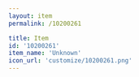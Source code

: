 ```yaml
---
layout: item
permalink: /10200261

title: Item
id: '10200261'
item_name: 'Unknown'
icon_url: 'customize/10200261.png'
---
```


